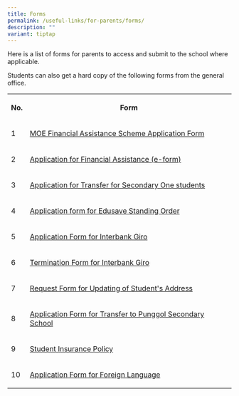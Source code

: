 ```yaml
---
title: Forms
permalink: /useful-links/for-parents/forms/
description: ""
variant: tiptap
---
```

<p>Here is a list of forms for parents to access and submit to the school where applicable.</p><p>Students can also get a hard copy of the following forms from the general office.</p><table><tbody><tr><th rowspan="1" colspan="1"><p>No.</p></th><th rowspan="1" colspan="1"><p>Form</p></th></tr><tr><td rowspan="1" colspan="1"><p>1</p></td><td rowspan="1" colspan="1"><p><a href="/files/Useful%20Links/For%20Parents/2024_MOE_FAS_Application_Form.pdf" rel="noopener noreferrer nofollow" target="_blank">MOE Financial Assistance Scheme Application Form</a></p></td></tr><tr><td rowspan="1" colspan="1"><p>2</p></td><td rowspan="1" colspan="1"><p><a href="https://go.gov.sg/moe-efas" rel="noopener noreferrer nofollow" target="_blank">Application for Financial Assistance (e-form)</a></p></td></tr><tr><td rowspan="1" colspan="1"><p>3</p></td><td rowspan="1" colspan="1"><p><a href="https://go.gov.sg/applicationfortransfer2024sec1" rel="noopener noreferrer nofollow" target="_blank">Application for Transfer for Secondary One students</a></p></td></tr><tr><td rowspan="1" colspan="1"><p>4</p></td><td rowspan="1" colspan="1"><p><a href="/files/Useful%20Links/For%20Parents/Application%20Form%20for%20Edusave%20Standing%20Order.pdf" rel="noopener noreferrer nofollow" target="_blank">Application form for Edusave Standing Order</a></p></td></tr><tr><td rowspan="1" colspan="1"><p>5</p></td><td rowspan="1" colspan="1"><p><a href="/files/Useful%20Links/For%20Parents/Giro%20Application%20Form.pdf" rel="noopener noreferrer nofollow" target="_blank">Application Form for Interbank Giro</a></p></td></tr><tr><td rowspan="1" colspan="1"><p>6</p></td><td rowspan="1" colspan="1"><p><a href="/files/Useful%20Links/For%20Parents/Giro%20Termination%20Form.pdf" rel="noopener noreferrer nofollow" target="_blank">Termination Form for Interbank Giro</a></p></td></tr><tr><td rowspan="1" colspan="1"><p>7</p></td><td rowspan="1" colspan="1"><p><a href="/files/Useful%20Links/For%20Parents/Request%20Form%20for%20Updating%20of%20Students%20Address.pdf" rel="noopener noreferrer nofollow" target="_blank">Request Form for Updating of Student's Address</a></p></td></tr><tr><td rowspan="1" colspan="1"><p>8</p></td><td rowspan="1" colspan="1"><p><a href="/files/Useful%20Links/For%20Parents/Application%20for%20Transfer%20to%20Punggol%20Secondary%20School%20-%20Waiting%20List.pdf" rel="noopener noreferrer nofollow" target="_blank">Application Form for Transfer to Punggol Secondary School</a></p></td></tr><tr><td rowspan="1" colspan="1"><p>9</p></td><td rowspan="1" colspan="1"><p><a href="/files/Useful%20Links/For%20Parents/Product_Fact_Sheet_Year_2023.pdf" rel="noopener noreferrer nofollow" target="_blank">Student Insurance Policy</a></p></td></tr><tr><td rowspan="1" colspan="1"><p>10</p></td><td rowspan="1" colspan="1"><p><a href="/files/Useful%20Links/For%20Parents/Application%20Form%20for%20Foreign%20Language.pdf" rel="noopener noreferrer nofollow" target="_blank">Application Form for Foreign Language</a></p></td></tr></tbody></table><p></p>